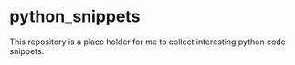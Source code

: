 # python_snippets

This repository is a place holder for me to collect interesting python code snippets.
